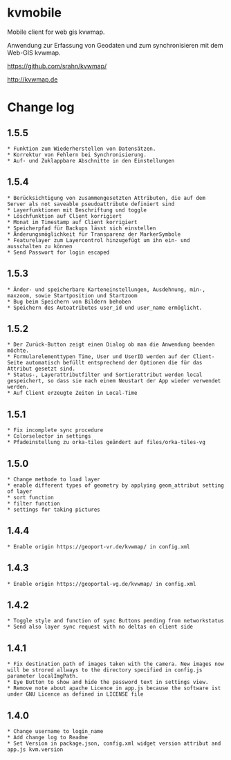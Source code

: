 # kvmobile
Mobile client for web gis kvwmap.

Anwendung zur Erfassung von Geodaten und zum synchronisieren mit dem Web-GIS kvwmap.

https://github.com/srahn/kvwmap/

http://kvwmap.de

# Change log
## 1.5.5
	* Funktion zum Wiederherstellen von Datensätzen.
	* Korrektur von Fehlern bei Synchronisierung.
	* Auf- und Zuklappbare Abschnitte in den Einstellungen
## 1.5.4
	* Berücksichtigung von zusammengesetzten Attributen, die auf dem Server als not saveable pseudoattribute definiert sind
	* Layerfunktionen mit Beschriftung und toggle
	* Löschfunktion auf Client korrigiert
	* Monat im Timestamp auf Client korrigiert
	* Speicherpfad für Backups lässt sich einstellen
	* Änderungsmöglichkeit für Transparenz der MarkerSymbole
	* Featurelayer zum Layercontrol hinzugefügt um ihn ein- und ausschalten zu können
	* Send Passwort for login escaped
## 1.5.3
	* Änder- und speicherbare Karteneinstellungen, Ausdehnung, min-, maxzoom, sowie Startposition und Startzoom
	* Bug beim Speichern von Bildern behoben
	* Speichern des Autoatributes user_id und user_name ermöglicht.
## 1.5.2
	* Der Zurück-Button zeigt einen Dialog ob man die Anwendung beenden möchte.
	* Formularelementtypen Time, User und UserID werden auf der Client-Seite automatisch befüllt entsprechend der Optionen die für das Attribut gesetzt sind.
	* Status-, Layerattributfilter und Sortierattribut werden local gespeichert, so dass sie nach einem Neustart der App wieder verwendet werden.
	* Auf Client erzeugte Zeiten in Local-Time
## 1.5.1
	* Fix incomplete sync procedure
	* Colorselector in settings
	* Pfadeinstellung zu orka-tiles geändert auf files/orka-tiles-vg
## 1.5.0
	* Change methode to load layer
	* enable different types of geometry by applying geom_attribut setting of layer
	* sort function
	* filter function
	* settings for taking pictures
## 1.4.4
	* Enable origin https://geoport-vr.de/kvwmap/ in config.xml
## 1.4.3
	* Enable origin https://geoportal-vg.de/kvwmap/ in config.xml
## 1.4.2
	* Toggle style and function of sync Buttons pending from networkstatus
	* Send also layer sync request with no deltas on client side
## 1.4.1
	* Fix destination path of images taken with the camera. New images now will be strored allways to the directory specified in config.js parameter localImgPath.
	* Eye Button to show and hide the password text in settings view.
	* Remove note about apache Licence in app.js because the software ist under GNU Licence as defined in LICENSE file

## 1.4.0
	* Change username to login_name
	* Add change log to Readme
	* Set Version in package.json, config.xml widget version attribut and app.js kvm.version
